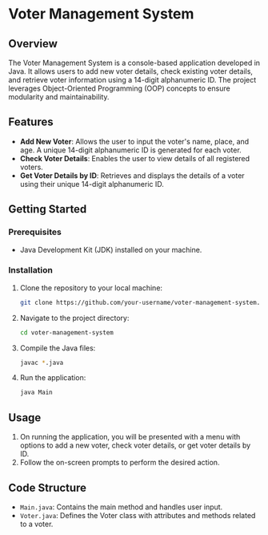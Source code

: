
# Voter Management System

## Overview

The Voter Management System is a console-based application developed in Java. It allows users to add new voter details, check existing voter details, and retrieve voter information using a 14-digit alphanumeric ID. The project leverages Object-Oriented Programming (OOP) concepts to ensure modularity and maintainability.

## Features

- **Add New Voter**: Allows the user to input the voter's name, place, and age. A unique 14-digit alphanumeric ID is generated for each voter.
- **Check Voter Details**: Enables the user to view details of all registered voters.
- **Get Voter Details by ID**: Retrieves and displays the details of a voter using their unique 14-digit alphanumeric ID.

## Getting Started

### Prerequisites

- Java Development Kit (JDK) installed on your machine.

### Installation

1. Clone the repository to your local machine:
   ```bash
   git clone https://github.com/your-username/voter-management-system.git
   ```
2. Navigate to the project directory:
   ```bash
   cd voter-management-system
   ```
3. Compile the Java files:
   ```bash
   javac *.java
   ```
4. Run the application:
   ```bash
   java Main
   ```

## Usage

1. On running the application, you will be presented with a menu with options to add a new voter, check voter details, or get voter details by ID.
2. Follow the on-screen prompts to perform the desired action.

## Code Structure

- `Main.java`: Contains the main method and handles user input.
- `Voter.java`: Defines the Voter class with attributes and methods related to a voter.



